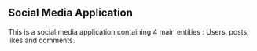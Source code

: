 ## Social Media Application

This is a social media application containing 4 main entities : Users, posts, likes and comments.
